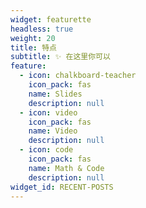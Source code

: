 ```yaml
---
widget: featurette
headless: true
weight: 20
title: 特点
subtitle: ✨ 在这里你可以
feature:
  - icon: chalkboard-teacher
    icon_pack: fas
    name: Slides
    description: null
  - icon: video
    icon_pack: fas
    name: Video
    description: null
  - icon: code
    icon_pack: fas
    name: Math & Code
    description: null
widget_id: RECENT-POSTS
---
```

